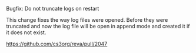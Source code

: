 Bugfix: Do not truncate logs on restart

This change fixes the way log files were opened.
Before they were truncated and now the log file
will be open in append mode and created it if it
does not exist.

https://github.com/cs3org/reva/pull/2047
